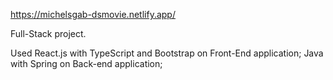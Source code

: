 https://michelsgab-dsmovie.netlify.app/

Full-Stack project. 

Used React.js with TypeScript and Bootstrap on Front-End application;
Java with Spring on Back-end application;
